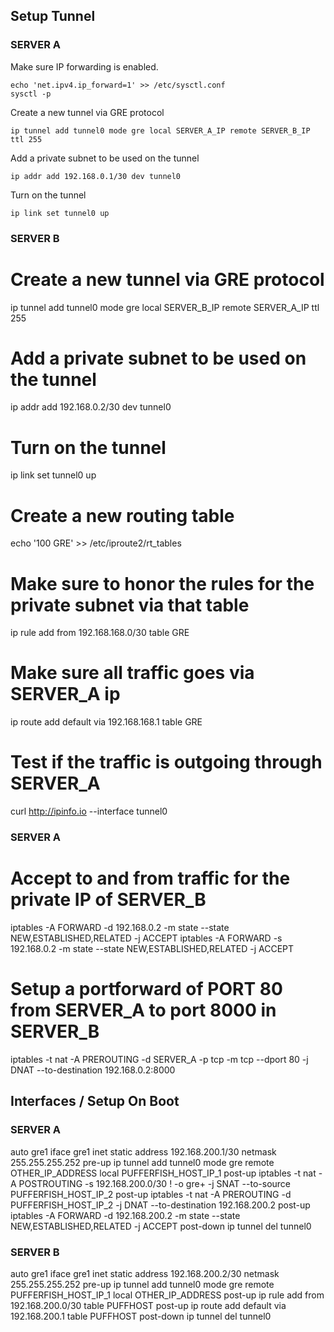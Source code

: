 ## Setup Tunnel
### SERVER A
Make sure IP forwarding is enabled.
```
echo 'net.ipv4.ip_forward=1' >> /etc/sysctl.conf
sysctl -p 
```
Create a new tunnel via GRE protocol
```
ip tunnel add tunnel0 mode gre local SERVER_A_IP remote SERVER_B_IP ttl 255
```
Add a private subnet to be used on the tunnel
```
ip addr add 192.168.0.1/30 dev tunnel0
```
Turn on the tunnel
```
ip link set tunnel0 up
```

### SERVER B
# Create a new tunnel via GRE protocol
ip tunnel add tunnel0 mode gre local SERVER_B_IP remote SERVER_A_IP ttl 255
# Add a private subnet to be used on the tunnel
ip addr add 192.168.0.2/30 dev tunnel0
# Turn on the tunnel
ip link set tunnel0 up
# Create a new routing table
echo '100 GRE' >> /etc/iproute2/rt_tables
# Make sure to honor the rules for the private subnet via that table
ip rule add from 192.168.168.0/30 table GRE
# Make sure all traffic goes via SERVER_A ip
ip route add default via 192.168.168.1 table GRE

# Test if the traffic is outgoing through SERVER_A
curl http://ipinfo.io --interface tunnel0

### SERVER A
# Accept to and from traffic for the private IP of SERVER_B
iptables -A FORWARD -d 192.168.0.2 -m state --state NEW,ESTABLISHED,RELATED -j ACCEPT
iptables -A FORWARD -s 192.168.0.2 -m state --state NEW,ESTABLISHED,RELATED -j ACCEPT
# Setup a portforward of PORT 80 from SERVER_A to port 8000 in SERVER_B
iptables -t nat -A PREROUTING -d SERVER_A -p tcp -m tcp --dport 80 -j DNAT --to-destination 192.168.0.2:8000

## Interfaces / Setup On Boot
### SERVER A
auto gre1
iface gre1 inet static
  address 192.168.200.1/30
  netmask 255.255.255.252
  pre-up ip tunnel add tunnel0 mode gre remote OTHER_IP_ADDRESS local PUFFERFISH_HOST_IP_1
  post-up iptables -t nat -A POSTROUTING -s 192.168.200.0/30 ! -o gre+ -j SNAT --to-source PUFFERFISH_HOST_IP_2
  post-up iptables -t nat -A PREROUTING -d PUFFERFISH_HOST_IP_2 -j DNAT --to-destination 192.168.200.2
  post-up iptables -A FORWARD -d 192.168.200.2 -m state --state NEW,ESTABLISHED,RELATED -j ACCEPT
  post-down ip tunnel del tunnel0

### SERVER B
auto gre1
iface gre1 inet static
  address 192.168.200.2/30
  netmask 255.255.255.252
  pre-up ip tunnel add tunnel0 mode gre remote PUFFERFISH_HOST_IP_1 local OTHER_IP_ADDRESS
  post-up ip rule add from 192.168.200.0/30 table PUFFHOST
  post-up ip route add default via 192.168.200.1 table PUFFHOST
  post-down ip tunnel del tunnel0
